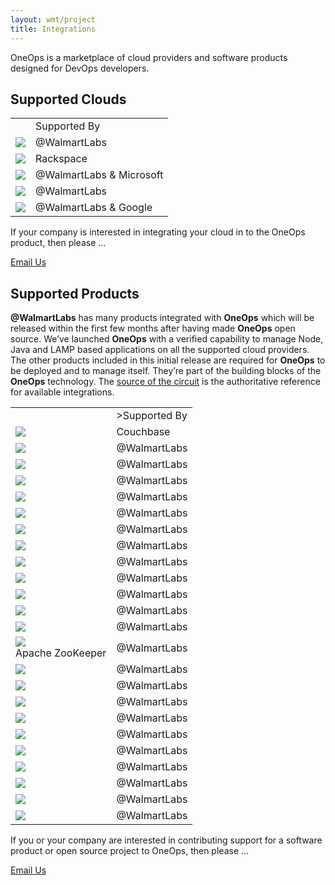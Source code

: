 ```yaml
---
layout: wmt/project
title: Integrations
---
```



OneOps is a marketplace of cloud providers and software products designed for DevOps developers.


## Supported Clouds

<!--Full Screen-->
<table class="integrations-table">
    <!--TABLE HEADING-->
    <tbody>
    <tr>
        <td></td>
        <td>Supported By</td>
    </tr>
    <tr>
        <td><img src="/assets/img/logos/integrations/openstack.png"/></td>
        <td>@WalmartLabs</td>
    </tr>
    <tr>
        <td><img src="/assets/img/logos/integrations/rackspace.png"/></td>
        <td>Rackspace</td>
    </tr>
    <tr>
        <td><img src="/assets/img/logos/integrations/azure.png"/></td>
        <td>@WalmartLabs & Microsoft</td>
    </tr>
    <tr>
        <td><img src="/assets/img/logos/integrations/amazon.png"/></td>
        <td>@WalmartLabs</td>
    </tr>
     <tr>
        <td><img src="/assets/img/logos/integrations/google-cloud-platform.png"/></td>
        <td>@WalmartLabs & Google</td>
    </tr>
    </tbody>
</table>



If your company is interested in integrating your cloud in to the OneOps product, then please ...



<a class="btn-u yellow-bg" type="button" href="mailto:opensource@walmartlabs.com">Email Us</a>


## Supported Products

<strong>@WalmartLabs</strong> has many products integrated with <strong>OneOps</strong> which will
    be released  within the first few months after having made <strong>OneOps</strong> open source.
    We’ve launched <strong>OneOps</strong> with a verified capability to manage Node, Java and LAMP
    based applications on all the supported cloud providers. The other products included in this initial
    release are required for <strong>OneOps</strong> to be deployed and to manage itself. They’re part
    of the building blocks of the <strong>OneOps</strong> technology.
    The <a href="https://github.com/oneops/circuit-oneops-1">source of the circuit</a> is the
    authoritative reference for available integrations.


<table class="table table-partners">
    <!--TABLE HEADING-->
    <tbody>
    <tr>
        <td></td>
        <td>>Supported By</td>
    </tr>
    <!--END - TABLE HEADING-->
    <tr>
        <td><img src="/assets/img/logos/integrations/couchbase.png"/></td>
        <td>Couchbase</td>
    </tr>
    <tr>
        <td><img src="/assets/img/logos/integrations/node.png"/></td>
        <td>@WalmartLabs</td>
    </tr>
    <tr>
        <td><img src="/assets/img/logos/integrations/docker.png"/></td>
        <td>@WalmartLabs</td>
    </tr>
    <tr>
        <td><img src="/assets/img/logos/integrations/cassandra.png"/></td>
        <td> @WalmartLabs </td>
    </tr>
    <tr>
        <td><img src="/assets/img/logos/integrations/postgresql.png"/></td>
        <td> @WalmartLabs </td>
    </tr>
    <tr>
        <td><img src="/assets/img/logos/integrations/tomcat.png"/></td>
        <td> @WalmartLabs </td>
   </tr>
    <tr>
        <td><img src="/assets/img/logos/integrations/ubuntu.png"/></td>
        <td>@WalmartLabs</td>
    </tr>
    <tr>
        <td><img src="/assets/img/logos/integrations/centos.png"/></td>
        <td>@WalmartLabs</td>
    </tr>
    <tr>
        <td><img src="/assets/img/logos/integrations/ruby.png"/></td>
        <td> @WalmartLabs </td>
    </tr>
    <tr>
        <td><img src="/assets/img/logos/integrations/php.png"/></td>
        <td>@WalmartLabs</td>
    </tr>
    <tr>
        <td><img src="/assets/img/logos/integrations/apache.png"/></td>
         <td> @WalmartLabs </td>
    </tr>
    <tr>
        <td><img src="/assets/img/logos/integrations/elastic-search.png"/></td>
        <td> @WalmartLabs </td>
    </tr>
    <tr>
        <td><img src="/assets/img/logos/integrations/play-framework.png"/></td>
        <td>@WalmartLabs</td>
    </tr>
    <tr>
        <td><img src="/assets/img/logos/integrations/zoo-keeper.png"/> <br>Apache ZooKeeper</td>
        <td>@WalmartLabs</td>
    </tr>
    <tr>
        <td><img src="/assets/img/logos/integrations/mySQL.png"/></td>
        <td>@WalmartLabs</td>
    </tr>
    <tr>
        <td><img src="/assets/img/logos/integrations/redis.png"/></td>
        <td>@WalmartLabs</td>
    </tr>
    <tr>
        <td><img src="/assets/img/logos/integrations/squid-cache.png"/></td>
        <td>@WalmartLabs</td>
    </tr>
    <tr>
        <td><img src="/assets/img/logos/integrations/RabbitMQ-new.png"/></td>
        <td>@WalmartLabs</td>
    </tr>
    <tr>
        <td><img src="/assets/img/logos/integrations/active-mq.png"/></td>
        <td>@WalmartLabs</td>
    </tr>
    <tr>
        <td><img src="/assets/img/logos/integrations/java.png"/></td>
        <td>@WalmartLabs</td>
    </tr>
    <tr>
        <td><img src="/assets/img/logos/integrations/jboss.png"/></td>
        <td>@WalmartLabs</td>
    </tr>
    <tr>
        <td><img  src="/assets/img/logos/integrations/solr.png"/></td>
        <td>@WalmartLabs</td>
    </tr>
    <tr>
        <td><img src="/assets/img/logos/integrations/go-gopher-A.png"/></td>
        <td>@WalmartLabs</td>
    </tr>
    <tr>
        <td><img src="/assets/img/logos/integrations/hap-roxy.png"/></td>
        <td>@WalmartLabs</td>
    </tr>
    </tbody>
</table>

If you or your company are interested in contributing support for a software product or open source project to OneOps, then please ...

<a class="btn-u yellow-bg" type="button" href="mailto:opensource@walmartlabs.com">Email Us</a>

